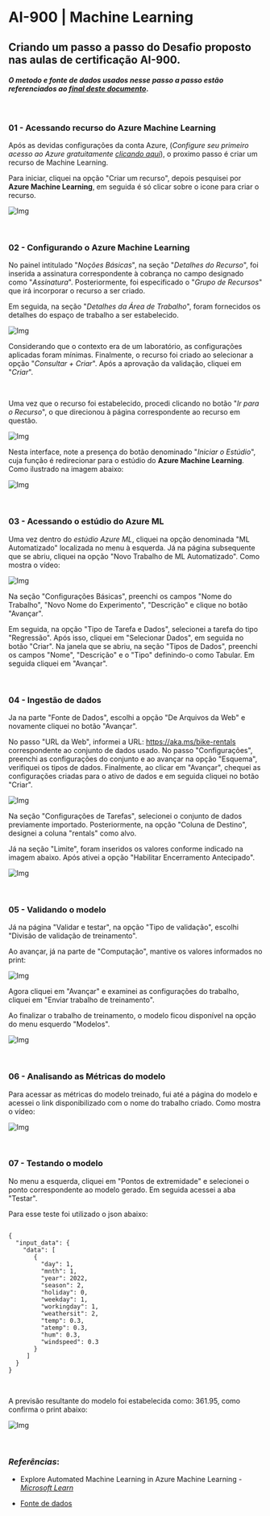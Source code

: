 # AI-900 | Machine Learning
## Criando um passo a passo do Desafio proposto nas aulas de certificação AI-900.

#### *O metodo e fonte de dados usados nesse passo a passo estão referenciados ao [final deste documento](#final)*.

<br>

### 01 - Acessando recurso do Azure Machine Learning

Após as devidas configurações da conta Azure, (*Configure seu primeiro acesso ao Azure gratuitamente [clicando aqui](https://azure.microsoft.com/pt-br/free/)*), o proximo passo é criar um recurso de Machine Learning.

Para iniciar, cliquei na opção "Criar um recurso", depois pesquisei por **Azure Machine Learning**, em seguida é só clicar sobre o icone para criar o recurso.

![Img](./imgs/img00.gif)

<br>

### 02 - Configurando o Azure Machine Learning

No painel intitulado "*Noções Básicas*", na seção "*Detalhes do Recurso*", foi inserida a assinatura correspondente à cobrança no campo designado como "*Assinatura*". Posteriormente, foi especificado o "*Grupo de Recursos*" que irá incorporar o recurso a ser criado.

Em seguida, na seção "*Detalhes da Área de Trabalho*", foram fornecidos os detalhes do espaço de trabalho a ser estabelecido. 

![Img](./imgs/img01.png)

Considerando que o contexto era de um laboratório, as configurações aplicadas foram mínimas. Finalmente, o recurso foi criado ao selecionar a opção "*Consultar + Criar*". Após a aprovação da validação, cliquei em "*Criar*".

<br>

Uma vez que o recurso foi estabelecido, procedi clicando no botão "*Ir para o Recurso*", o que direcionou à página correspondente ao recurso em questão.

![Img](./imgs/img02.png)

Nesta interface, note a presença do botão denominado "*Iniciar o Estúdio*", cuja função é redirecionar para o estúdio do **Azure Machine Learning**. Como ilustrado na imagem abaixo:

![Img](./imgs/img03.png)

<br>

### 03 - Acessando o estúdio do Azure ML

Uma vez dentro do *estúdio Azure ML*, cliquei na opção denominada "ML Automatizado" localizada no menu à esquerda. Já na página subsequente que se abriu, cliquei na opção "Novo Trabalho de ML Automatizado". Como mostra o vídeo:

![Img](./imgs/img04.gif)

Na seção "Configurações Básicas", preenchi os campos "Nome do Trabalho", "Novo Nome do Experimento", "Descrição" e clique no botão "Avançar".

Em seguida, na opção "Tipo de Tarefa e Dados", selecionei a tarefa do tipo "Regressão". Após isso, cliquei em "Selecionar Dados", em seguida no botão "Criar". Na janela que se abriu, na seção "Tipos de Dados", preenchi os campos "Nome", "Descrição" e o "Tipo" definindo-o como Tabular. Em seguida cliquei em "Avançar".

<br>

### 04 - Ingestão de dados

Ja na parte "Fonte de Dados", escolhi a opção "De Arquivos da Web" e novamente cliquei no botão "Avançar".

No passo "URL da Web", informei a URL: https://aka.ms/bike-rentals correspondente ao conjunto de dados usado. No passo "Configurações", preenchi as configurações do conjunto e ao avançar na opção "Esquema", verifiquei os tipos de dados. Finalmente, ao clicar em "Avançar", chequei as configurações criadas para o ativo de dados e em seguida cliquei no botão "Criar".

![Img](./imgs/img05.gif)

Na seção "Configurações de Tarefas", selecionei o conjunto de dados previamente importado. Posteriormente, na opção "Coluna de Destino", designei a coluna "rentals" como alvo.

Já na seção "Limite", foram inseridos os valores conforme indicado na imagem abaixo. Após ativei a opção "Habilitar Encerramento Antecipado".

![Img](./imgs/img06.png)

<br>

### 05 - Validando o modelo

Já na página "Validar e testar", na opção "Tipo de validação", escolhi "Divisão de validação de treinamento".

Ao avançar, já na parte de "Computação", mantive os valores informados no print:

![Img](./imgs/img07.png)

Agora cliquei em "Avançar" e examinei as configurações do trabalho, cliquei em "Enviar trabalho de treinamento".

Ao finalizar o trabalho de treinamento, o modelo ficou disponível na opção do menu esquerdo "Modelos".

![Img](./imgs/img08.png)

<br>

### 06 - Analisando as Métricas do modelo

Para acessar as métricas do modelo treinado, fui até a página do modelo e acessei o link disponibilizado com o nome do trabalho criado. Como mostra o vídeo:

![Img](./imgs/img09.gif)

<br>

### 07 - Testando o modelo

No menu a esquerda, cliquei em "Pontos de extremidade" e selecionei o ponto correspondente ao modelo gerado. Em seguida acessei a aba "Testar".

Para esse teste foi utilizado o json abaixo:

<code>
{
  "input_data": {
    "data": [
       {
         "day": 1,
         "mnth": 1,   
         "year": 2022,
         "season": 2,
         "holiday": 0,
         "weekday": 1,
         "workingday": 1,
         "weathersit": 2, 
         "temp": 0.3, 
         "atemp": 0.3,
         "hum": 0.3,
         "windspeed": 0.3 
       }
     ]
  }
}

</code>

<br>

A previsão resultante do modelo foi estabelecida como: 361.95, como confirma o print abaixo:

![Img](./imgs/img10.png)

<br>

<a id="final"></a>

### *Referências*:

- Explore Automated Machine Learning in Azure Machine Learning - [*Microsoft Learn*](https://microsoftlearning.github.io/mslearn-ai-fundamentals/Instructions/Labs/01-machine-learning.html)

- [Fonte de dados](https://raw.githubusercontent.com/MicrosoftLearning/mslearn-ai-fundamentals/main/data/ml/daily-bike-share.csv)
